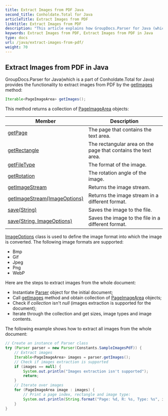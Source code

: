 ```yaml
---
title: Extract Images from PDF Java
second_title: Conholdate.Total for Java
articleTitle: Extract Images from PDF
linktitle: Extract Images from PDF
description: "This article explains how GroupDocs.Parser for Java (which is a part of Conholdate.Total for Java) extract images from PDF file."
keywords: Extract Images from PDF, Extract Images from PDF in Java
type: docs
url: /java/extract-images-from-pdf/
weight: 70
---
```


## Extract Images from PDF in Java

GroupDocs.Parser for Java(which is a part of Conholdate.Total for Java) provides the functionality to extract images from PDF by the [getImages](https://apireference.groupdocs.com/java/parser/com.groupdocs.parser/Parser#getImages()) method:

```java
Iterable<PageImageArea> getImages();
```

This method returns a collection of [PageImageArea](https://apireference.groupdocs.com/java/parser/com.groupdocs.parser.data/PageImageArea) objects:

| Member | Description |
| --- | --- |
| [getPage](https://apireference.groupdocs.com/java/parser/com.groupdocs.parser.data/PageArea#getPage()) | The page that contains the text area. |
| [getRectangle](https://apireference.groupdocs.com/java/parser/com.groupdocs.parser.data/PageArea#getRectangle()) | The rectangular area on the page that contains the text area. |
| [getFileType](https://apireference.groupdocs.com/java/parser/com.groupdocs.parser.data/PageImageArea#getFileType()) | The format of the image. |
| [getRotation](https://apireference.groupdocs.com/java/parser/com.groupdocs.parser.data/PageImageArea#getRotation()) | The rotation angle of the image. |
| [getImageStream](https://apireference.groupdocs.com/java/parser/com.groupdocs.parser.data/PageImageArea#getImageStream()) | Returns the image stream. |
| [getImageStream(ImageOptions)](https://apireference.groupdocs.com/java/parser/com.groupdocs.parser.data/PageImageArea#getImageStream(com.groupdocs.parser.options.ImageOptions)) | Returns the image stream in a different format. |
| [save(String)](https://apireference.groupdocs.com/java/parser/com.groupdocs.parser.data/PageImageArea#save(java.lang.String)) | Saves the image to the file. |
| [save(String, ImageOptions)](https://apireference.groupdocs.com/java/parser/com.groupdocs.parser.data/PageImageArea#save(java.lang.String,%20com.groupdocs.parser.options.ImageOptions)) | Saves the image to the file in a different format. |

[ImageOptions](https://apireference.groupdocs.com/java/parser/com.groupdocs.parser.options/ImageOptions) class is used to define the image format into which the image is converted. The following image formats are supported:

*   Bmp
*   Gif
*   Jpeg
*   Png
*   WebP

Here are the steps to extract images from the whole document:

*   Instantiate [Parser](https://apireference.groupdocs.com/java/parser/com.groupdocs.parser/Parser) object for the initial document;
*   Call [getImages](https://apireference.groupdocs.com/java/parser/com.groupdocs.parser/Parser#getImages()) method and obtain collection of [PageImageArea](https://apireference.groupdocs.com/java/parser/com.groupdocs.parser.data/PageImageArea) objects;
*   Check if *collection* isn't *null* (images extraction is supported for the document);
*   Iterate through the collection and get sizes, image types and image contents.

The following example shows how to extract all images from the whole document:

```java
// Create an instance of Parser class
try (Parser parser = new Parser(Constants.SampleImagesPdf)) {
    // Extract images
    Iterable<PageImageArea> images = parser.getImages();
    // Check if images extraction is supported
    if (images == null) {
        System.out.println("Images extraction isn't supported");
        return;
    }
    // Iterate over images
    for (PageImageArea image : images) {
        // Print a page index, rectangle and image type:
        System.out.println(String.format("Page: %d, R: %s, Type: %s", image.getPage().getIndex(), image.getRectangle(), image.getFileType()));
    }
}
```












